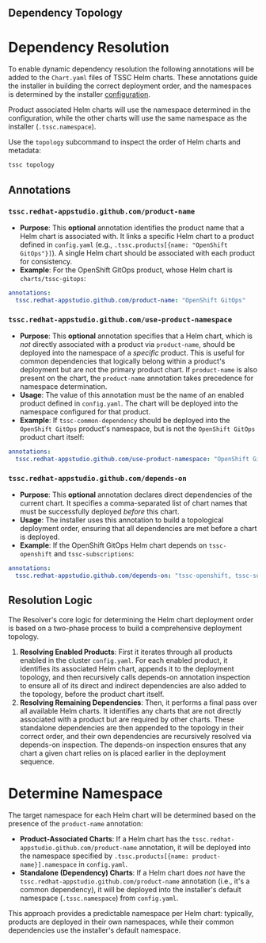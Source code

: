 Dependency Topology
-------------------

# Dependency Resolution

To enable dynamic dependency resolution the following annotations will be added to the `Chart.yaml` files of TSSC Helm charts. These annotations guide the installer in building the correct deployment order, and the namespaces is determined by the installer [configuration](../README.md#-installerproducts-).

Product associated Helm charts will use the namespace determined in the configuration, while the other charts will use the same namespace as the installer (`.tssc.namespace`).

Use the `topology` subcommand to inspect the order of Helm charts and metadata:

```sh
tssc topology
```

## Annotations

### `tssc.redhat-appstudio.github.com/product-name`

- **Purpose**: This **optional** annotation identifies the product name that a Helm chart is associated with. It links a specific Helm chart to a product defined in `config.yaml` (e.g., `.tssc.products[{name: "OpenShift GitOps"}]`). A single Helm chart should be associated with each product for consistency.
- **Example**: For the OpenShift GitOps product, whose Helm chart is `charts/tssc-gitops`:

```yml
annotations:
  tssc.redhat-appstudio.github.com/product-name: "OpenShift GitOps"
```

### `tssc.redhat-appstudio.github.com/use-product-namespace`

- **Purpose**: This **optional** annotation specifies that a Helm chart, which is *not* directly associated with a product via `product-name`, should be deployed into the namespace of a *specific* product. This is useful for common dependencies that logically belong within a product's deployment but are not the primary product chart. If `product-name` is also present on the chart, the `product-name` annotation takes precedence for namespace determination.
- **Usage**: The value of this annotation must be the name of an enabled product defined in `config.yaml`. The chart will be deployed into the namespace configured for that product.
- **Example**: If `tssc-common-dependency` should be deployed into the `OpenShift GitOps` product's namespace, but is not the `OpenShift GitOps` product chart itself:

```yaml
annotations:
  tssc.redhat-appstudio.github.com/use-product-namespace: "OpenShift GitOps"
```

### `tssc.redhat-appstudio.github.com/depends-on`

- **Purpose**: This **optional** annotation declares direct dependencies of the current chart. It specifies a comma-separated list of chart names that must be successfully deployed *before* this chart.
- **Usage**: The installer uses this annotation to build a topological deployment order, ensuring that all dependencies are met before a chart is deployed.
- **Example**: If the OpenShift GitOps Helm chart depends on `tssc-openshift` and `tssc-subscriptions`:

```yaml
annotations:
  tssc.redhat-appstudio.github.com/depends-on: "tssc-openshift, tssc-subscriptions"
```

## Resolution Logic

The Resolver's core logic for determining the Helm chart deployment order is based on a two-phase process to build a comprehensive deployment topology.

1. **Resolving Enabled Products**: First it iterates through all products enabled in the cluster `config.yaml`. For each enabled product, it identifies its associated Helm chart, appends it to the deployment topology, and then recursively calls depends-on annotation inspection to ensure all of its direct and indirect dependencies are also added to the topology, before the product chart itself.
2. **Resolving Remaining Dependencies**: Then, it performs a final pass over all available Helm charts. It identifies any charts that are not directly associated with a product but are required by other charts. These standalone dependencies are then appended to the topology in their correct order, and their own dependencies are recursively resolved via depends-on inspection. The depends-on inspection ensures that any chart a given chart relies on is placed earlier in the deployment sequence.

# Determine Namespace

The target namespace for each Helm chart will be determined based on the presence of the `product-name` annotation:

- **Product-Associated Charts**: If a Helm chart has the `tssc.redhat-appstudio.github.com/product-name` annotation, it will be deployed into the namespace specified by `.tssc.products[{name: product-name}].namespace` in `config.yaml`.
- **Standalone (Dependency) Charts**: If a Helm chart does *not* have the `tssc.redhat-appstudio.github.com/product-name` annotation (i.e., it's a common dependency), it will be deployed into the installer's default namespace (`.tssc.namespace`) from `config.yaml`.

This approach provides a predictable namespace per Helm chart: typically, products are deployed in their own namespaces, while their common dependencies use the installer's default namespace.
